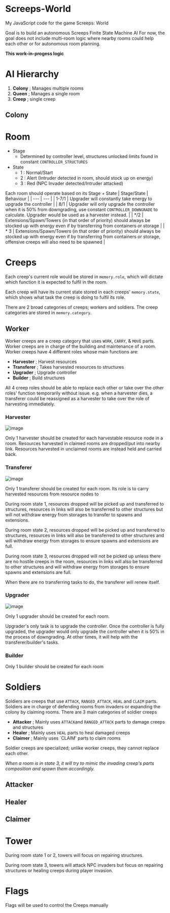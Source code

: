 # Screeps-World
My JavaScript code for the game Screeps: World

Goal is to build an autonomous Screeps Finite State Machine AI
For now, the goal does not include multi-room logic where nearby rooms could help each other or for autonomous room planning.

**This work-in-progess logic**

# AI Hierarchy
1. **Colony** ; Manages multiple rooms
2. **Queen** ; Manages a single room
3. **Creep** ; single creep

## Colony

# Room
- Stage
  - Determined by controller level, structures unlocked limits found in constant `CONTROLLER_STRUCTURES`
- State
  - 1 : Normal/Start
  - 2 : Alert (Intruder detected in room, should stock up on energy)
  - 3 : Red (NPC Invader detected/Intruder attacked)
 
Each room should operate based on its Stage + State
| Stage/State     | Behaviour |
| ---      | ---       |
| 1-7/1 | Upgrader will constantly take energy to upgrade the controller |
| 8/1 | Upgrader will only upgrade the controller when it is 50% from downgrading, use constant `CONTROLLER_DOWNGRADE` to calculate. Upgrader would be used as a harvester instead. |
| */2 | Extensions/Spawn/Towers (in that order of priority) should always be stocked up with energy even if by transferring from containers or storage |
| * 3 | Extensions/Spawn/Towers (in that order of priority) should always be stocked up with energy even if by transferring from containers or storage, offensive creeps will also need to be spawned |

# Creeps
Each creep's current role would be stored in `memory.role`, which will dictate which function it is expected to fulfil in the room.

Each creep will have its current state stored in each creeps' `memory.state`, which shows what task the creep is doing to fulfil its role.

There are 2 broad categories of creeps; workers and soldiers. The creep categories are stored in `memory.category`.

## Worker
Worker creeps are a creep category that uses `WORK`, `CARRY`, & `MOVE` parts.
Worker creeps are in charge of the building and maintenance of a room.
Worker creeps have 4 different roles whose main functions are:
  - **Harvester** ; Harvest resources
  - **Transferer** ; Takes harvested resources to structures
  - **Upgrader** ; Upgrade controller
  - **Builder** ; Build structures

All 4 creep roles should be able to replace each other or take over the other roles' function temporarily without issue. e.g. when a harvester dies, a transferer could be reassigned as a harvester to take over the role of harvesting immediately.
### Harvester
![image](https://github.com/Edtrea/Screeps-World/assets/86367432/817a23ad-4e0e-45ae-a2c6-a7a5ccc1147c)

Only 1 harvester should be created for each harvestable resource node in a room. Resources harvested in claimed rooms are dropped/put into nearby link. Resources harvested in unclaimed rooms are instead held and carried back.

### Transferer
![image](https://github.com/Edtrea/Screeps-World/assets/86367432/8ffe3fbe-2767-4222-a0bb-657222ee5fc7)

Only 1 transferer should be created for each room. Its role is to carry harvested resources from resource nodes to

During room state 1, resources dropped will be picked up and transferred to structures, resources in links will also be transferred to other structures but will not withdraw energy from storages to transfer to spawns and extensions.

During room state 2, resources dropped will be picked up and transferred to structures, resources in links will also be transferred to other structures and will withdraw energy from storages to ensure spawns and extensions are full.

During room state 3, resources dropped will not be picked up unless there are no hostile creeps in the room, resources in links will also be transferred to other structures and will withdraw energy from storages to ensure spawns and extensions are full.

When there are no transferring tasks to do, the transferer will renew itself.

### Upgrader
![image](https://github.com/Edtrea/Screeps-World/assets/86367432/442b1a67-d1bd-4067-ac81-9f642b68bd8f)

Only 1 upgrader should be created for each room.

Upgrader's only task is to upgrade the controller. Once the controller is fully upgraded, the upgrader would only upgrade the controller when it is 50% in the process of downgrading. At other times, it will help with the transferer/builder's tasks.

### Builder
Only 1 builder should be created for each room

# Soldiers
Soldiers are creeps that use `ATTACK`, `RANGED_ATTACK`, `HEAL` and `CLAIM` parts.
Soldiers are in charge of defending rooms from invaders or expanding the colony by claiming rooms.
There are 3 main categories of soldier creeps
  - **Attacker** ; Mainly uses `ATTACK`and `RANGED_ATTACK` parts to damage creeps and structures
  - **Healer** ; Mainly uses `HEAL` parts to heal damaged creeps
  - **Claimer** ; Mainly uses `CLAIM' parts to claim rooms

Soldier creeps are specialized; unlike worker creeps, they cannot replace each other.

*When a room is in state 3, it will try to mimic the invading creep's parts composition and spawn them accordingly.*

## Attacker


## Healer


## Claimer


# Tower
During room state 1 or 2, towers will focus on repairing structures.

During room state 3, towers will attack NPC invaders but focus on repairing structures or healing creeps during player invasion.

# Flags
Flags will be used to control the Creeps manually
